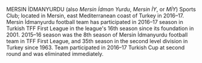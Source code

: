 MERSIN İDMANYURDU (also _Mersin İdman Yurdu_, _Mersin İY_, or _MİY_) Sports Club; located in Mersin, east Mediterranean coast of Turkey in 2016–17. Mersin İdmanyurdu football team has participated in 2016–17 season in Turkish TFF First League in the league's 16th season since its foundation in 2001. 2015–16 season was the 8th season of Mersin İdmanyurdu football team in TFF First League, and 35th season in the second level division in Turkey since 1963. Team participated in 2016–17 Turkish Cup at second round and was eliminated immediately.
